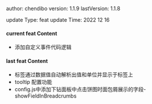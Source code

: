 author:       chendibo
version:      1.1.9
lastVersion:  1.1.8

update Type:  feat
update Time:  2022 12 16

#### current feat Content
- 添加自定义事件代码逻辑

#### last feat Content
- 标签通过数据值自动解析出值和单位并显示于标签上
- tooltip 配置功能
- config.js中添加下钻面板中点击饼图时面包屑展示的字段-showFieldInBreadcrumbs